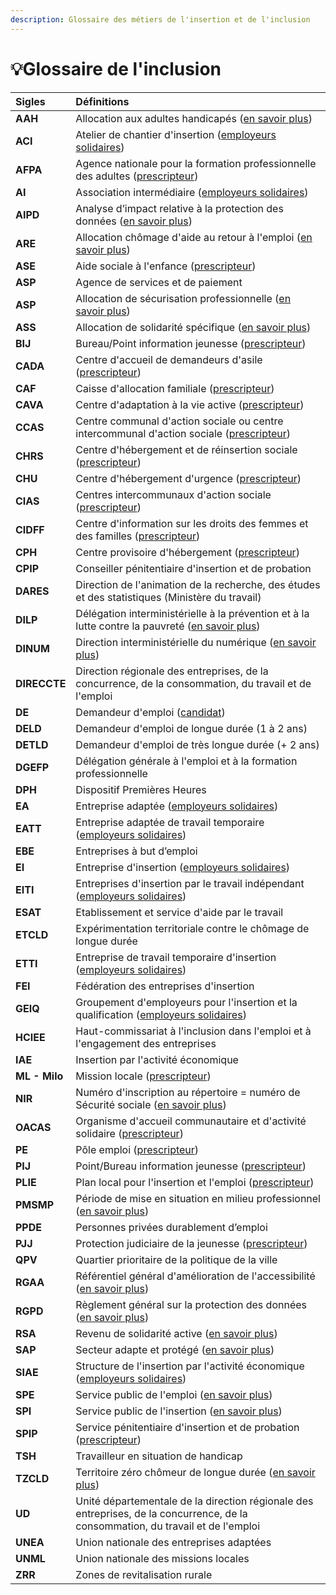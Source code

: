 ```yaml
---
description: Glossaire des métiers de l'insertion et de l'inclusion
---
```


# 💡Glossaire de l'inclusion

| Sigles | Définitions |
| :--- | :--- |
| **AAH** | Allocation aux adultes handicapés \([en savoir plus](https://www.service-public.fr/particuliers/vosdroits/F12242)\) |
| **ACI** | Atelier de chantier d'insertion \([employeurs solidaires](pourquoi-une-plateforme-de-linclusion/qui-sont-les-employeurs-solidaires.md)\) |
| **AFPA** | Agence nationale pour la formation professionnelle des adultes \([prescripteur](pourquoi-une-plateforme-de-linclusion/qui-sont-les-differents-prescripteurs/)\) |
| **AI** | Association intermédiaire \([employeurs solidaires](pourquoi-une-plateforme-de-linclusion/qui-sont-les-employeurs-solidaires.md)\) |
| **AIPD** | Analyse d’impact relative à la protection des données \([en savoir plus](https://www.cnil.fr/fr/RGPD-analyse-impact-protection-des-donnees-aipd)\) |
| **ARE** | Allocation chômage d'aide au retour à l'emploi \([en savoir plus](https://www.service-public.fr/particuliers/vosdroits/F14860)\) |
| **ASE** | Aide sociale à l'enfance \([prescripteur](pourquoi-une-plateforme-de-linclusion/qui-sont-les-differents-prescripteurs/)\) |
| **ASP** | Agence de services et de paiement |
| **ASP** | Allocation de sécurisation professionnelle \([en savoir plus](https://www.service-public.fr/particuliers/vosdroits/F31688)\) |
| **ASS** | Allocation de solidarité spécifique \([en savoir plus](https://www.service-public.fr/particuliers/vosdroits/F12484)\) |
| **BIJ** | Bureau/Point information jeunesse \([prescripteur](pourquoi-une-plateforme-de-linclusion/qui-sont-les-differents-prescripteurs/)\) |
| **CADA** | Centre d'accueil de demandeurs d'asile \([prescripteur](pourquoi-une-plateforme-de-linclusion/qui-sont-les-differents-prescripteurs/)\) |
| **CAF** | Caisse d'allocation familiale \([prescripteur](pourquoi-une-plateforme-de-linclusion/qui-sont-les-differents-prescripteurs/)\) |
| **CAVA** | Centre d'adaptation à la vie active \([prescripteur](pourquoi-une-plateforme-de-linclusion/qui-sont-les-differents-prescripteurs/)\) |
| **CCAS** | Centre communal d'action sociale ou centre intercommunal d'action sociale \([prescripteur](pourquoi-une-plateforme-de-linclusion/qui-sont-les-differents-prescripteurs/)\) |
| **CHRS** | Centre d'hébergement et de réinsertion sociale \([prescripteur](pourquoi-une-plateforme-de-linclusion/qui-sont-les-differents-prescripteurs/)\) |
| **CHU** | Centre d'hébergement d'urgence \([prescripteur](pourquoi-une-plateforme-de-linclusion/qui-sont-les-differents-prescripteurs/)\) |
| **CIAS** | Centres intercommunaux d'action sociale \([prescripteur](pourquoi-une-plateforme-de-linclusion/qui-sont-les-differents-prescripteurs/)\) |
| **CIDFF** | Centre d'information sur les droits des femmes et des familles \([prescripteur](pourquoi-une-plateforme-de-linclusion/qui-sont-les-differents-prescripteurs/)\) |
| **CPH** | Centre provisoire d'hébergement \([prescripteur](pourquoi-une-plateforme-de-linclusion/qui-sont-les-differents-prescripteurs/)\) |
| **CPIP** | Conseiller pénitentiaire d'insertion et de probation |
| **DARES** | Direction de l'animation de la recherche, des études et des statistiques \(Ministère du travail\) |
| **DILP** | Délégation interministérielle à la prévention et à la lutte contre la pauvreté \([en savoir plus](https://solidarites-sante.gouv.fr/affaires-sociales/lutte-contre-l-exclusion/lutte-pauvrete-gouv-fr/delegation-interministerielle/article/presentation-de-la-delegation)\) |
| **DINUM** | Direction interministérielle du numérique \([en savoir plus](https://numerique.gouv.fr/)\) |
| **DIRECCTE** | Direction régionale des entreprises, de la concurrence, de la consommation, du travail et de l'emploi |
| **DE** | Demandeur d'emploi \([candidat](mon-mode-demploi-candidat/inscription-candidat.md)\) |
| **DELD** | Demandeur d'emploi de longue durée \(1 à 2 ans\) |
| **DETLD** | Demandeur d'emploi de très longue durée \(+ 2 ans\) |
| **DGEFP** | Délégation générale à l'emploi et à la formation professionnelle |
| **DPH** | Dispositif Premières Heures |
| **EA** | Entreprise adaptée \([employeurs solidaires](pourquoi-une-plateforme-de-linclusion/qui-sont-les-employeurs-solidaires.md)\) |
| **EATT** | Entreprise adaptée de travail temporaire \([employeurs solidaires](pourquoi-une-plateforme-de-linclusion/qui-sont-les-employeurs-solidaires.md)\) |
| **EBE** | Entreprises à but d’emploi |
| **EI** | Entreprise d'insertion \([employeurs solidaires](pourquoi-une-plateforme-de-linclusion/qui-sont-les-employeurs-solidaires.md)\) |
| **EITI** | Entreprises d'insertion par le travail indépendant \([employeurs solidaires](pourquoi-une-plateforme-de-linclusion/qui-sont-les-employeurs-solidaires.md)\) |
| **ESAT** | Etablissement et service d'aide par le travail |
| **ETCLD** | Expérimentation territoriale contre le chômage de longue durée |
| **ETTI** | Entreprise de travail temporaire d'insertion \([employeurs solidaires](pourquoi-une-plateforme-de-linclusion/qui-sont-les-employeurs-solidaires.md)\) |
| **FEI** | Fédération des entreprises d'insertion |
| **GEIQ** | Groupement d'employeurs pour l'insertion et la qualification \([employeurs solidaires](pourquoi-une-plateforme-de-linclusion/qui-sont-les-employeurs-solidaires.md)\) |
| **HCIEE** | Haut-commissariat à l'inclusion dans l'emploi et à l'engagement des entreprises |
| **IAE** | Insertion par l'activité économique |
| **ML - Milo** | Mission locale \([prescripteur](pourquoi-une-plateforme-de-linclusion/qui-sont-les-differents-prescripteurs/)\) |
| **NIR** | Numéro d'inscription au répertoire = numéro de Sécurité sociale \([en savoir plus](https://fr.wikipedia.org/wiki/Num%C3%A9ro_de_s%C3%A9curit%C3%A9_sociale_en_France)\) |
| **OACAS** | Organisme d'accueil communautaire et d'activité solidaire \([prescripteur](pourquoi-une-plateforme-de-linclusion/qui-sont-les-differents-prescripteurs/)\) |
| **PE** | Pôle emploi \([prescripteur](pourquoi-une-plateforme-de-linclusion/qui-sont-les-differents-prescripteurs/)\) |
| **PIJ** | Point/Bureau information jeunesse \([prescripteur](pourquoi-une-plateforme-de-linclusion/qui-sont-les-differents-prescripteurs/)\) |
| **PLIE** | Plan local pour l'insertion et l'emploi \([prescripteur](pourquoi-une-plateforme-de-linclusion/qui-sont-les-differents-prescripteurs/)\) |
| **PMSMP** | Période de mise en situation en milieu professionnel \([en savoir plus](https://travail-emploi.gouv.fr/formation-professionnelle/formation-des-demandeurs-d-emploi/article/periodes-de-mise-en-situation-en-milieu-professionnel-pmsmp)\) |
| **PPDE** | Personnes privées durablement d’emploi |
| **PJJ** | Protection judiciaire de la jeunesse \([prescripteur](pourquoi-une-plateforme-de-linclusion/qui-sont-les-differents-prescripteurs/)\) |
| **QPV** | Quartier prioritaire de la politique de la ville |
| **RGAA** | Référentiel général d'amélioration de l'accessibilité \([en savoir plus](https://www.numerique.gouv.fr/publications/rgaa-accessibilite/)\) |
| **RGPD** | Règlement général sur la protection des données \([en savoir plus](https://www.cnil.fr/fr/comprendre-le-rgpd)\) |
| **RSA** | Revenu de solidarité active \([en savoir plus](https://www.service-public.fr/particuliers/vosdroits/N19775)\) |
| **SAP** | Secteur adapte et protégé \([en savoir plus](https://www.travail-handicap2025.fr/wp-content/uploads/ETH-2025-DOSSIER-secteur-adapte-et-protege.pdf)\) |
| **SIAE** | Structure de l'insertion par l'activité économique \([employeurs solidaires](pourquoi-une-plateforme-de-linclusion/qui-sont-les-employeurs-solidaires.md)\) |
| **SPE** | Service public de l'emploi \([en savoir plus](https://travail-emploi.gouv.fr/ministere/service-public-de-l-emploi/)\) |
| **SPI** | Service public de l'insertion \([en savoir plus](https://solidarites-sante.gouv.fr/affaires-sociales/lutte-contre-l-exclusion/lutte-pauvrete-gouv-fr/toutes-les-actualites/article/lancement-du-service-public-de-l-insertion)\) |
| **SPIP** | Service pénitentiaire d'insertion et de probation \([prescripteur](pourquoi-une-plateforme-de-linclusion/qui-sont-les-differents-prescripteurs/)\) |
| **TSH** | Travailleur en situation de handicap |
| **TZCLD** | Territoire zéro chômeur de longue durée \([en savoir plus](https://www.tzcld.fr/)\) |
| **UD** | Unité départementale de la direction régionale des entreprises, de la concurrence, de la consommation, du travail et de l'emploi |
| **UNEA** | Union nationale des entreprises adaptées |
| **UNML** | Union nationale des missions locales |
| **ZRR** | Zones de revitalisation rurale |

#### 


